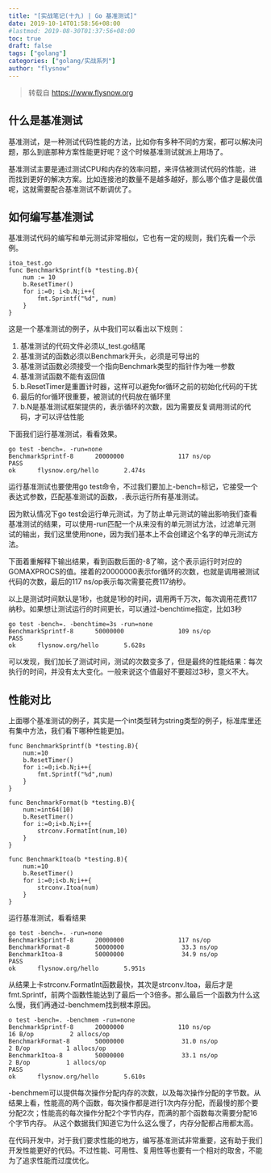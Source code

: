 ```yaml
---
title: "[实战笔记(十九) | Go 基准测试]"
date: 2019-10-14T01:58:56+08:00
#lastmod: 2019-08-30T01:37:56+08:00
toc: true
draft: false
tags: ["golang"]
categories: ["golang/实战系列"]
author: "flysnow"
---
```


>转载自 https://www.flysnow.org

## 什么是基准测试
基准测试，是一种测试代码性能的方法，比如你有多种不同的方案，都可以解决问题，那么到底那种方案性能更好呢？这个时候基准测试就派上用场了。

基准测试主要是通过测试CPU和内存的效率问题，来评估被测试代码的性能，进而找到更好的解决方案。比如连接池的数量不是越多越好，那么哪个值才是最优值呢，这就需要配合基准测试不断调优了。

## 如何编写基准测试
基准测试代码的编写和单元测试非常相似，它也有一定的规则，我们先看一个示例。
```
itoa_test.go
func BenchmarkSprintf(b *testing.B){
    num := 10
    b.ResetTimer()
    for i:=0; i<b.N;i++{
        fmt.Sprintf("%d", num)
    }
}
```
这是一个基准测试的例子，从中我们可以看出以下规则：

1. 基准测试的代码文件必须以_test.go结尾
2. 基准测试的函数必须以Benchmark开头，必须是可导出的
3. 基准测试函数必须接受一个指向Benchmark类型的指针作为唯一参数
4. 基准测试函数不能有返回值
5. b.ResetTimer是重置计时器，这样可以避免for循环之前的初始化代码的干扰
6. 最后的for循环很重要，被测试的代码放在循环里
7. b.N是基准测试框架提供的，表示循环的次数，因为需要反复调用测试的代码，才可以评估性能

下面我们运行基准测试，看看效果。
```
go test -bench=. -run=none
BenchmarkSprintf-8      20000000               117 ns/op
PASS
ok      flysnow.org/hello       2.474s
```

运行基准测试也要使用go test命令，不过我们要加上-bench=标记，它接受一个表达式参数，匹配基准测试的函数，`.`表示运行所有基准测试。

因为默认情况下go test会运行单元测试，为了防止单元测试的输出影响我们查看基准测试的结果，可以使用-run匹配一个从来没有的单元测试方法，过滤单元测试的输出，我们这里使用none，因为我们基本上不会创建这个名字的单元测试方法。

下面着重解释下输出结果，看到函数后面的-8了嘛，这个表示运行时对应的GOMAXPROCS的值。接着的20000000表示for循环的次数，也就是调用被测试代码的次数，最后的117 ns/op表示每次需要花费117纳秒。

以上是测试时间默认是1秒，也就是1秒的时间，调用两千万次，每次调用花费117纳秒。如果想让测试运行的时间更长，可以通过-benchtime指定，比如3秒

```
go test -bench=. -benchtime=3s -run=none
BenchmarkSprintf-8      50000000               109 ns/op
PASS
ok      flysnow.org/hello       5.628s
```
可以发现，我们加长了测试时间，测试的次数变多了，但是最终的性能结果：每次执行的时间，并没有太大变化。一般来说这个值最好不要超过3秒，意义不大。
## 性能对比
上面哪个基准测试的例子，其实是一个int类型转为string类型的例子，标准库里还有集中方法，我们看下哪种性能更加。
```
func BenchmarkSprintf(b *testing.B){
	num:=10
	b.ResetTimer()
	for i:=0;i<b.N;i++{
		fmt.Sprintf("%d",num)
	}
}

func BenchmarkFormat(b *testing.B){
	num:=int64(10)
	b.ResetTimer()
	for i:=0;i<b.N;i++{
		strconv.FormatInt(num,10)
	}
}

func BenchmarkItoa(b *testing.B){
	num:=10
	b.ResetTimer()
	for i:=0;i<b.N;i++{
		strconv.Itoa(num)
	}
}
```
运行基准测试，看看结果
```
go test -bench=. -run=none              
BenchmarkSprintf-8      20000000               117 ns/op
BenchmarkFormat-8       50000000                33.3 ns/op
BenchmarkItoa-8         50000000                34.9 ns/op
PASS
ok      flysnow.org/hello       5.951s
```
从结果上卡strconv.FormatInt函数最快，其次是strconv.Itoa，最后才是fmt.Sprintf，前两个函数性能达到了最后一个3倍多。那么最后一个函数为什么这么慢，我们再通过-benchmem找到根本原因。
```
o test -bench=. -benchmem -run=none
BenchmarkSprintf-8      20000000               110 ns/op              16 B/op          2 allocs/op
BenchmarkFormat-8       50000000                31.0 ns/op             2 B/op          1 allocs/op
BenchmarkItoa-8         50000000                33.1 ns/op             2 B/op          1 allocs/op
PASS
ok      flysnow.org/hello       5.610s
```
-benchmem可以提供每次操作分配内存的次数，以及每次操作分配的字节数。从结果上看，性能高的两个函数，每次操作都是进行1次内存分配，而最慢的那个要分配2次；性能高的每次操作分配2个字节内存，而满的那个函数每次需要分配16个字节内存。
从这个数据我们知道它为什么这么慢了，内存分配都占用都太高。

在代码开发中，对于我们要求性能的地方，编写基准测试非常重要，这有助于我们开发性能更好的代码。不过性能、可用性、复用性等也要有一个相对的取舍，不能为了追求性能而过度优化。
